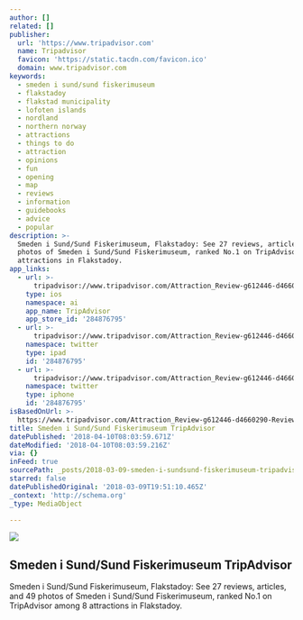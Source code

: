 ```yaml
---
author: []
related: []
publisher:
  url: 'https://www.tripadvisor.com'
  name: Tripadvisor
  favicon: 'https://static.tacdn.com/favicon.ico'
  domain: www.tripadvisor.com
keywords:
  - smeden i sund/sund fiskerimuseum
  - flakstadoy
  - flakstad municipality
  - lofoten islands
  - nordland
  - northern norway
  - attractions
  - things to do
  - attraction
  - opinions
  - fun
  - opening
  - map
  - reviews
  - information
  - guidebooks
  - advice
  - popular
description: >-
  Smeden i Sund/Sund Fiskerimuseum, Flakstadoy: See 27 reviews, articles, and 49
  photos of Smeden i Sund/Sund Fiskerimuseum, ranked No.1 on TripAdvisor among 8
  attractions in Flakstadoy.
app_links:
  - url: >-
      tripadvisor://www.tripadvisor.com/Attraction_Review-g612446-d4660290-Reviews-m33762-Smeden_i_Sund_Sund_Fiskerimuseum-Flakstadoy_Flakstad_Municipality_Lofoten_.html
    type: ios
    namespace: ai
    app_name: TripAdvisor
    app_store_id: '284876795'
  - url: >-
      tripadvisor://www.tripadvisor.com/Attraction_Review-g612446-d4660290-Reviews-m33762-Smeden_i_Sund_Sund_Fiskerimuseum-Flakstadoy_Flakstad_Municipality_Lofoten_.html
    namespace: twitter
    type: ipad
    id: '284876795'
  - url: >-
      tripadvisor://www.tripadvisor.com/Attraction_Review-g612446-d4660290-Reviews-m33762-Smeden_i_Sund_Sund_Fiskerimuseum-Flakstadoy_Flakstad_Municipality_Lofoten_.html
    namespace: twitter
    type: iphone
    id: '284876795'
isBasedOnUrl: >-
  https://www.tripadvisor.com/Attraction_Review-g612446-d4660290-Reviews-Smeden_i_Sund_Sund_Fiskerimuseum-Flakstadoy_Flakstad_Municipality_Lofoten_Islands.html
title: Smeden i Sund/Sund Fiskerimuseum TripAdvisor
datePublished: '2018-04-10T08:03:59.671Z'
dateModified: '2018-04-10T08:03:59.216Z'
via: {}
inFeed: true
sourcePath: _posts/2018-03-09-smeden-i-sundsund-fiskerimuseum-tripadvisor.md
starred: false
datePublishedOriginal: '2018-03-09T19:51:10.465Z'
_context: 'http://schema.org'
_type: MediaObject

---
```

<article style=""><img src="https://imgflo.herokuapp.com/graph/2b2431f8e7ba7b0/bd3aac9912f16979ff592d2cdeabbad4/noop.jpg?input=https%3A%2F%2Fmedia-cdn.tripadvisor.com%2Fmedia%2Fphoto-s%2F0f%2F83%2F3d%2F67%2Fsund-fiskerimuseum-with.jpg" /><h1>Smeden i Sund/Sund Fiskerimuseum TripAdvisor</h1><p>Smeden i Sund/Sund Fiskerimuseum, Flakstadoy: See 27 reviews, articles, and 49 photos of Smeden i Sund/Sund Fiskerimuseum, ranked No.1 on TripAdvisor among 8 attractions in Flakstadoy.</p></article>